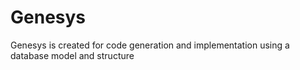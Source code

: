 # Genesys
Genesys is created for code generation and implementation using a database model and structure
